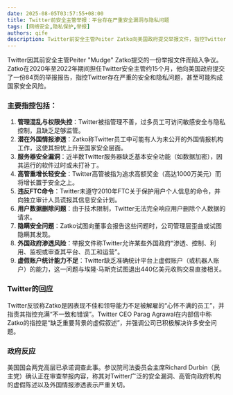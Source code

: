 ```yaml
---
date: 2025-08-05T03:57:55+08:00
title: Twitter前安全主管举报：平台存在严重安全漏洞与隐私问题
tags: [网络安全,隐私保护,举报]
authors: qife
description: Twitter前安全主管Peiter Zatko向美国政府提交举报文件，指控Twitter存在严重安全漏洞、隐私保护不力以及可能的国家安全风险，包括服务器缺乏基本安全功能、未遵守FTC命令等。
---
```


Twitter因其前安全主管Peiter "Mudge" Zatko提交的一份举报文件而陷入争议。Zatko在2020年至2022年期间担任Twitter安全主管约15个月，他向美国政府提交了一份84页的举报报告，指控Twitter存在严重的安全和隐私问题，甚至可能构成国家安全风险。

### 主要指控包括：
1. **管理混乱与权限失控**：Twitter被指管理不善，过多员工可访问敏感安全与隐私控制，且缺乏足够监管。
2. **潜在外国情报渗透**：Zatko称Twitter员工中可能有人为未公开的外国情报机构工作，这使其担忧上升至国家安全层面。
3. **服务器安全漏洞**：近半数Twitter服务器缺乏基本安全功能（如数据加密），因其运行的软件过时或未打补丁。
4. **高管重增长轻安全**：Twitter高管被指为追求高额奖金（高达1000万美元）而将增长置于安全之上。
5. **违反FTC命令**：Twitter未遵守2010年FTC关于保护用户个人信息的命令，并向独立审计人员谎报其信息安全计划。
6. **用户数据删除问题**：由于技术限制，Twitter无法完全响应用户删除个人数据的请求。
7. **隐瞒安全问题**：Zatko试图向董事会报告这些问题时，公司管理层歪曲或试图隐瞒其发现。
8. **外国政府渗透风险**：举报文件称Twitter允许某些外国政府“渗透、控制、利用、监视或审查其平台、员工和运营”。
9. **虚假账户统计能力不足**：Twitter缺乏准确统计平台上虚假账户（或机器人账户）的能力，这一问题与埃隆·马斯克试图退出440亿美元收购交易直接相关。

### Twitter的回应
Twitter反驳称Zatko是因表现不佳和领导能力不足被解雇的“心怀不满的员工”，并指责其指控充满“不一致和错误”。Twitter CEO Parag Agrawal在内部信中称Zatko的指控是“缺乏重要背景的虚假叙述”，并强调公司已积极解决许多安全问题。

### 政府反应
美国国会两党高层已承诺调查此事。参议院司法委员会主席Richard Durbin（民主党）确认正在审查举报内容，称其对Twitter广泛的安全漏洞、高管向政府机构的虚假陈述以及外国情报渗透表示严重关切。


